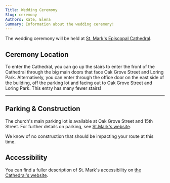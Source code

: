 ```yaml
---
Title: Wedding Ceremony
Slug: ceremony
Authors: Kate, Elena
Summary: Information about the wedding ceremony!
---
```


The wedding ceremony will be held at [St. Mark's Episcopal Cathedral](http://ourcathedral.org). 

<a name="ceremony-location"></a>
## Ceremony Location

To enter the Cathedral, you can go up the stairs to enter the front of the Cathedral through the big main doors that face Oak Grove Street and Loring Park. Alternatively, you can enter through the office door on the east side of the building, off the parking lot and facing out to Oak Grove Street and Loring Park. This entry has many fewer stairs!

--- 

<a name="parking--construction"></a>
## Parking & Construction 


The church's main parking lot is available at Oak Grove Street and 15th Street. For further details on parking, see [St.Mark's website](https://ourcathedral.org/parking).

We know of no construction that should be impacting your route at this time. 


<a name="accessibility"></a>
## Accessibility 

You can find a fuller description of St. Mark's accessibility on [the Cathedral's website](https://ourcathedral.org/accessibility). 

